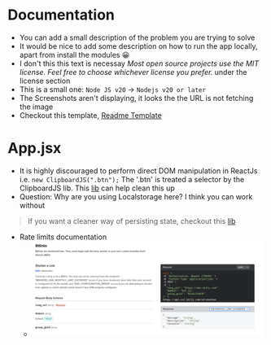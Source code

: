 # Documentation
- You can add a small description of the problem you are trying to solve
- It would be nice to add some description on how to run the app locally, apart
  from install the modules 😀
- I don't this this text is necessay _Most open source projects use the MIT
  license. Feel free to choose whichever license you prefer._ under the license
  section
- This is a small one: `Node JS v20` -> `Nodejs v20 or later`
- The Screenshots aren't displaying, it looks the the URL is not fetching the
  image
- Checkout this template, [Readme Template](https://gist.github.com/martensonbj/6bf2ec2ed55f5be723415ea73c4557c4)

# App.jsx
- It is highly discouraged to perform direct DOM manipulation in ReactJs i.e. `new
  ClipboardJS(".btn");` The '.btn' is treated a selector by the ClipboardJS
  lib. This [lib](https://github.com/nkbt/react-copy-to-clipboard) can help clean this up
- Question: Why are you using Localstorage here? I think you can work without
> If you want a cleaner way of persisting state, checkout this [lib](https://github.com/rt2zz/redux-persist)
- Rate limits documentation
  - ![Rate Limit](./image/README/pic-selected-240407-1152-29.png)
